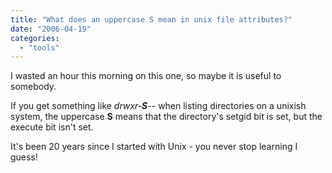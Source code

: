```yaml
---
title: "What does an uppercase S mean in unix file attributes?"
date: "2006-04-19"
categories: 
  - "tools"
---
```


I wasted an hour this morning on this one, so maybe it is useful to somebody.

If you get something like _drwxr-**S**\--_ when listing directories on a unixish system, the uppercase **S** means that the directory's setgid bit is set, but the execute bit isn't set.

It's been 20 years since I started with Unix - you never stop learning I guess!
